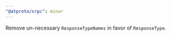 ```yaml
---
"@atproto/xrpc": minor
---
```


Remove un-necessary `ResponseTypeNames` in favor of `ResponseType`.

